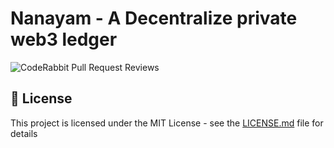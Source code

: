 # Nanayam - A Decentralize private web3 ledger
![CodeRabbit Pull Request Reviews](https://img.shields.io/coderabbit/prs/github/bytamilan/nanayam?utm_source=oss&utm_medium=github&utm_campaign=bytamilan%2Fnanayam&labelColor=171717&color=FF570A&link=https%3A%2F%2Fcoderabbit.ai&label=CodeRabbit+Reviews)
## 📄 License

This project is licensed under the MIT License - see the [LICENSE.md](LICENSE.md) file for details
